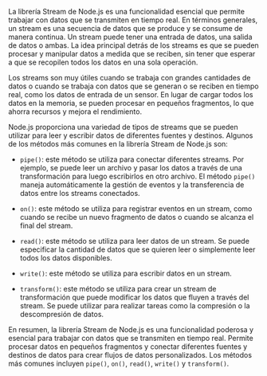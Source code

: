 La librería Stream de Node.js es una funcionalidad esencial que permite trabajar con datos que se transmiten en tiempo real. En términos generales, un stream es una secuencia de datos que se produce y se consume de manera continua. Un stream puede tener una entrada de datos, una salida de datos o ambas. La idea principal detrás de los streams es que se pueden procesar y manipular datos a medida que se reciben, sin tener que esperar a que se recopilen todos los datos en una sola operación.

Los streams son muy útiles cuando se trabaja con grandes cantidades de datos o cuando se trabaja con datos que se generan o se reciben en tiempo real, como los datos de entrada de un sensor. En lugar de cargar todos los datos en la memoria, se pueden procesar en pequeños fragmentos, lo que ahorra recursos y mejora el rendimiento.

Node.js proporciona una variedad de tipos de streams que se pueden utilizar para leer y escribir datos de diferentes fuentes y destinos. Algunos de los métodos más comunes en la librería Stream de Node.js son:

- `pipe()`: este método se utiliza para conectar diferentes streams. Por ejemplo, se puede leer un archivo y pasar los datos a través de una transformación para luego escribirlos en otro archivo. El método `pipe()` maneja automáticamente la gestión de eventos y la transferencia de datos entre los streams conectados.

- `on()`: este método se utiliza para registrar eventos en un stream, como cuando se recibe un nuevo fragmento de datos o cuando se alcanza el final del stream.

- `read()`: este método se utiliza para leer datos de un stream. Se puede especificar la cantidad de datos que se quieren leer o simplemente leer todos los datos disponibles.

- `write()`: este método se utiliza para escribir datos en un stream.

- `transform()`: este método se utiliza para crear un stream de transformación que puede modificar los datos que fluyen a través del stream. Se puede utilizar para realizar tareas como la compresión o la descompresión de datos.

En resumen, la librería Stream de Node.js es una funcionalidad poderosa y esencial para trabajar con datos que se transmiten en tiempo real. Permite procesar datos en pequeños fragmentos y conectar diferentes fuentes y destinos de datos para crear flujos de datos personalizados. Los métodos más comunes incluyen `pipe()`, `on()`, `read()`, `write()` y `transform()`.


